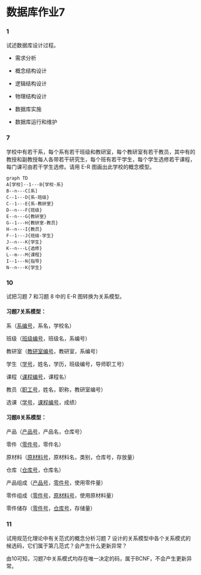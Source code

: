 # 数据库作业7

### 1

试述数据库设计过程。

* 需求分析

* 概念结构设计
* 逻辑结构设计
* 物理结构设计
* 数据库实施
* 数据库运行和维护

### 7

学校中有若干系，每个系有若干班级和教研室，每个教研室有若干教员，其中有的教授和副教授每人各带若干研究生，每个班有若干学生，每个学生选修若干课程，每门课可由若干学生选修。请用 E-R 图画出此学校的概念模型。




```mermaid
graph TD
A[学校]--1---B{学校-系}
B--n---C[系]
C--1---D{系-班级}
C--1---E{系-教研室}
D--n---F{班级}
E--n---G{教研室}
G--1---H{教研室-教员}
H--n---I{教员}
F--1---J{班级-学生}
J--n---K{学生}
K--n---L{选修}
L--m---M{课程}
I--1---N{指导}
N--n---K{学生}
```



### 10

试把习题 7 和习题 8 中的 E-R 图转换为关系模型。

#### 习题7关系模型：

系（<u>系编号</u>，系名，学校名）

班级（<u>班级编号</u>，班级名，系编号）

教研室（<u>教研室编号</u>，教研室，系编号）

学生（<u>学号</u>，姓名，学历，班级编号，导师职工号）

课程（<u>课程编号</u>，课程名）

教员（<u>职工号</u>，姓名，职称，教研室编号）

选课（<u>学号</u>，<u>课程编号</u>，成绩）

#### 习题8关系模型：

产品（<u>产品号</u>，产品名，仓库号）

零件（<u>零件号</u>，零件名）

原材料（<u>原材料号</u>，原材料名，类别，仓库号，存放量）

仓库（<u>仓库号</u>，仓库名）

产品组成（<u>产品号</u>，<u>零件号</u>，使用零件量）

零件组成（<u>零件号</u>，<u>原材料号</u>，使用原材料量）

零件储存（<u>零件号</u>，<u>仓库号</u>，存储量）

### 11

试用规范化理论中有关范式的概念分析习题 7 设计的关系模型中各个关系模式的候选码，它们属于第几范式？会产生什么更新异常？

由10可知，习题7中关系模式均存在唯一决定的码，属于BCNF，不会产生更新异常。